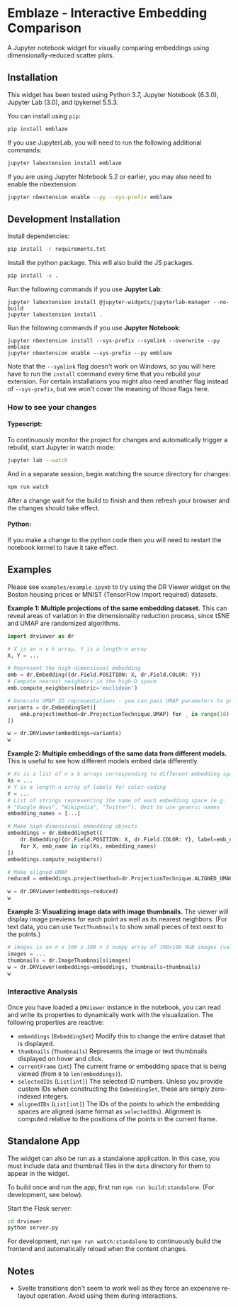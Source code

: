# Emblaze - Interactive Embedding Comparison

A Jupyter notebook widget for visually comparing embeddings using dimensionally-reduced scatter plots.

## Installation

This widget has been tested using Python 3.7, Jupyter Notebook (6.3.0), Jupyter Lab (3.0), and ipykernel 5.5.3.

You can install using `pip`:

```bash
pip install emblaze
```

If you use JupyterLab, you will need to run the following additional commands:

```bash
jupyter labextension install emblaze
```

If you are using Jupyter Notebook 5.2 or earlier, you may also need to enable
the nbextension:

```bash
jupyter nbextension enable --py --sys-prefix emblaze
```

## Development Installation

Install dependencies:

```bash
pip install -r requirements.txt
```

Install the python package. This will also build the JS packages.

```bash
pip install -e .
```

Run the following commands if you use **Jupyter Lab**:

```
jupyter labextension install @jupyter-widgets/jupyterlab-manager --no-build
jupyter labextension install .
```

Run the following commands if you use **Jupyter Notebook**:

```
jupyter nbextension install --sys-prefix --symlink --overwrite --py emblaze
jupyter nbextension enable --sys-prefix --py emblaze
```

Note that the `--symlink` flag doesn't work on Windows, so you will here have to run
the `install` command every time that you rebuild your extension. For certain installations
you might also need another flag instead of `--sys-prefix`, but we won't cover the meaning
of those flags here.

### How to see your changes

#### Typescript:

To continuously monitor the project for changes and automatically trigger a rebuild, start Jupyter in watch mode:

```bash
jupyter lab --watch
```

And in a separate session, begin watching the source directory for changes:

```bash
npm run watch
```

After a change wait for the build to finish and then refresh your browser and the changes should take effect.

#### Python:

If you make a change to the python code then you will need to restart the notebook kernel to have it take effect.

## Examples

Please see `examples/example.ipynb` to try using the DR Viewer widget on the Boston housing prices or MNIST (TensorFlow import required) datasets.

**Example 1: Multiple projections of the same embedding dataset.** This can reveal areas of variation in the dimensionality reduction process, since tSNE and UMAP are randomized algorithms.

```python
import drviewer as dr

# X is an n x k array, Y is a length-n array
X, Y = ...

# Represent the high-dimensional embedding
emb = dr.Embedding({dr.Field.POSITION: X, dr.Field.COLOR: Y})
# Compute nearest neighbors in the high-D space
emb.compute_neighbors(metric='euclidean')

# Generate UMAP 2D representations - you can pass UMAP parameters to project()
variants = dr.EmbeddingSet([
    emb.project(method=dr.ProjectionTechnique.UMAP) for _ in range(10)
])

w = dr.DRViewer(embeddings=variants)
w
```

**Example 2: Multiple embeddings of the same data from different models.** This is useful to see how different models embed data differently.

```python
# Xs is a list of n x k arrays corresponding to different embedding spaces
Xs = ...
# Y is a length-n array of labels for color-coding
Y = ...
# List of strings representing the name of each embedding space (e.g.
# "Google News", "Wikipedia", "Twitter"). Omit to use generic names
embedding_names = [...]

# Make high-dimensional embedding objects
embeddings = dr.EmbeddingSet([
    dr.Embedding({dr.Field.POSITION: X, dr.Field.COLOR: Y}, label=emb_name)
    for X, emb_name in zip(Xs, embedding_names)
])
embeddings.compute_neighbors()

# Make aligned UMAP
reduced = embeddings.project(method=dr.ProjectionTechnique.ALIGNED_UMAP)

w = dr.DRViewer(embeddings=reduced)
w
```

**Example 3: Visualizing image data with image thumbnails.** The viewer will display image previews for each point as well as its nearest neighbors. (For text data, you can use `TextThumbnails` to show small pieces of text next to the points.)

```python
# images is an n x 100 x 100 x 3 numpy array of 100x100 RGB images (values from 0-255)
images = ...
thumbnails = dr.ImageThumbnails(images)
w = dr.DRViewer(embeddings=embeddings, thumbnails=thumbnails)
w
```

### Interactive Analysis

Once you have loaded a `DRViewer` instance in the notebook, you can read and write its properties to dynamically work with the visualization. The following properties are reactive:

- `embeddings` (`EmbeddingSet`) Modify this to change the entire dataset that is displayed.
- `thumbnails` (`Thumbnails`) Represents the image or text thumbnails displayed on hover and click.
- `currentFrame` (`int`) The current frame or embedding space that is being viewed (from `0` to `len(embeddings)`).
- `selectedIDs` (`List[int]`) The selected ID numbers. Unless you provide custom IDs when constructing the `EmbeddingSet`, these are simply zero-indexed integers.
- `alignedIDs` (`List[int]`) The IDs of the points to which the embedding spaces are aligned (same format as `selectedIDs`). Alignment is computed relative to the positions of the points in the current frame.

## Standalone App

The widget can also be run as a standalone application. In this case, you must include data and thumbnail files in the `data` directory for them to appear in the widget.

To build once and run the app, first run `npm run build:standalone`. (For development, see below).

Start the Flask server:

```bash
cd drviewer
python server.py
```

For development, run `npm run watch:standalone` to continuously build the frontend and automatically reload when the content changes.

## Notes

- Svelte transitions don't seem to work well as they force an expensive re-layout operation. Avoid using them during interactions.
